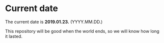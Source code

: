 # Current date

The current date is **2019.01.23.** (YYYY.MM.DD.)

This repository will be good when the world ends, so we will know how long it lasted.